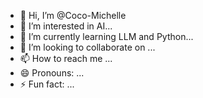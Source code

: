 - 👋 Hi, I’m @Coco-Michelle
- 👀 I’m interested in AI...
- 🌱 I’m currently learning LLM and Python...
- 💞️ I’m looking to collaborate on ...
- 📫 How to reach me ...
- 😄 Pronouns: ...
- ⚡ Fun fact: ...

<!---
Coco-Michelle/Coco-Michelle is a ✨ special ✨ repository because its `README.md` (this file) appears on your GitHub profile.
You can click the Preview link to take a look at your changes.
--->
